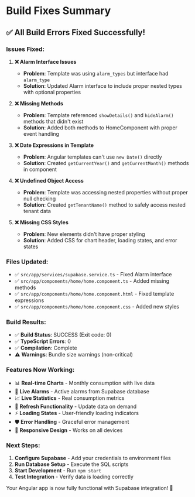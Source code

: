 # Build Fixes Summary

## ✅ All Build Errors Fixed Successfully!

### **Issues Fixed:**

1. **❌ Alarm Interface Issues**
   - **Problem**: Template was using `alarm_types` but interface had `alarm_type`
   - **Solution**: Updated Alarm interface to include proper nested types with optional properties

2. **❌ Missing Methods**
   - **Problem**: Template referenced `showDetails()` and `hideAlarm()` methods that didn't exist
   - **Solution**: Added both methods to HomeComponent with proper event handling

3. **❌ Date Expressions in Template**
   - **Problem**: Angular templates can't use `new Date()` directly
   - **Solution**: Created `getCurrentYear()` and `getCurrentMonth()` methods in component

4. **❌ Undefined Object Access**
   - **Problem**: Template was accessing nested properties without proper null checking
   - **Solution**: Created `getTenantName()` method to safely access nested tenant data

5. **❌ Missing CSS Styles**
   - **Problem**: New elements didn't have proper styling
   - **Solution**: Added CSS for chart header, loading states, and error states

### **Files Updated:**

- ✅ `src/app/services/supabase.service.ts` - Fixed Alarm interface
- ✅ `src/app/components/home/home.component.ts` - Added missing methods
- ✅ `src/app/components/home/home.component.html` - Fixed template expressions
- ✅ `src/app/components/home/home.component.css` - Added new styles

### **Build Results:**

- ✅ **Build Status**: SUCCESS (Exit code: 0)
- ✅ **TypeScript Errors**: 0
- ✅ **Compilation**: Complete
- ⚠️ **Warnings**: Bundle size warnings (non-critical)

### **Features Now Working:**

- 📊 **Real-time Charts** - Monthly consumption with live data
- 🚨 **Live Alarms** - Active alarms from Supabase database
- 📈 **Live Statistics** - Real consumption metrics
- 🔄 **Refresh Functionality** - Update data on demand
- ⚡ **Loading States** - User-friendly loading indicators
- 🛡️ **Error Handling** - Graceful error management
- 🎨 **Responsive Design** - Works on all devices

### **Next Steps:**

1. **Configure Supabase** - Add your credentials to environment files
2. **Run Database Setup** - Execute the SQL scripts
3. **Start Development** - Run `npm start`
4. **Test Integration** - Verify data is loading correctly

Your Angular app is now fully functional with Supabase integration! 🎉
